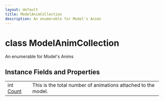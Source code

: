 ```yaml
---
layout: default
title: ModelAnimCollection
description: An enumerable for Model's Anims
---
```

# class ModelAnimCollection

An enumerable for Model's Anims

## Instance Fields and Properties

|  |  |
|--|--|
|int [Count]({{site.url}}/Pages/Reference/ModelAnimCollection/Count.html)|This is the total number of animations attached to the model.|

